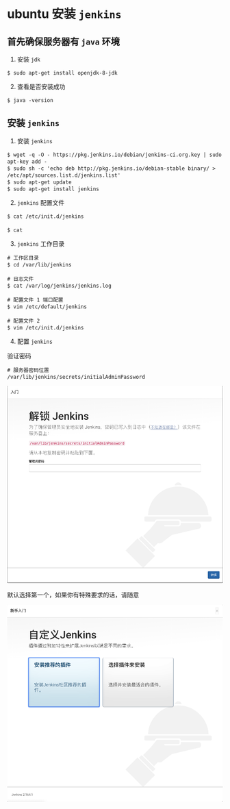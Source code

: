 # ubuntu 安装 `jenkins`

## 首先确保服务器有 `java` 环境

1. 安装 `jdk`
```
$ sudo apt-get install openjdk-8-jdk
```
2. 查看是否安装成功

```
$ java -version
```

## 安装 `jenkins`

1. 安装 `jenkins`
```
$ wget -q -O - https://pkg.jenkins.io/debian/jenkins-ci.org.key | sudo apt-key add -
$ sudo sh -c 'echo deb http://pkg.jenkins.io/debian-stable binary/ > /etc/apt/sources.list.d/jenkins.list'
$ sudo apt-get update
$ sudo apt-get install jenkins
```

2. `jenkins` 配置文件

```${$}
$ cat /etc/init.d/jenkins

$ cat 
```

3. `jenkins` 工作目录

```
# 工作区目录
$ cd /var/lib/jenkins

# 日志文件
$ cat /var/log/jenkins/jenkins.log

# 配置文件 1 端口配置
$ vim /etc/default/jenkins

# 配置文件 2 
$ vim /etc/init.d/jenkins
```

4. 配置 `jenkins`

验证密码
```
# 服务器密码位置
/var/lib/jenkins/secrets/initialAdminPassword
```

![Jenkins](./image/jenkins1.png)

默认选择第一个，如果你有特殊要求的话，请随意

![Jenkins](./image/jenkins2.png)
